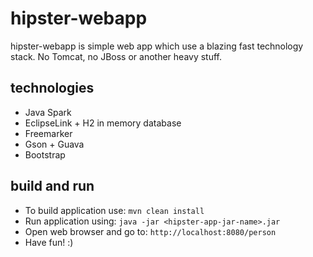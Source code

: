 # hipster-webapp
hipster-webapp is simple web app which use a blazing fast technology stack. No Tomcat, no JBoss or another heavy stuff.

## technologies
* Java Spark 
* EclipseLink + H2 in memory database
* Freemarker 
* Gson + Guava
* Bootstrap

## build and run

* To build application use: `mvn clean install`
* Run application using: `java -jar <hipster-app-jar-name>.jar`
* Open web browser and go to: `http://localhost:8080/person`
* Have fun! :)